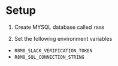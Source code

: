 # Setup

1. Create MYSQL database called `r8m8`

2. Set the following environment variables
  - `R8M8_SLACK_VERIFICATION_TOKEN`
  - `R8M8_SQL_CONNECTION_STRING`